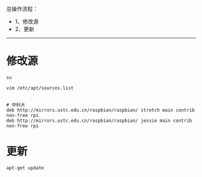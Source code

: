 <!--
 * @Descripttion: 
 * @version: 0.1
 * @Author: DK_Li
 * @Date: 2020-01-05 22:16:53
 * @LastEditors: DK_Li
 * @LastEditTime: 2020-03-13 23:02:30
 -->
总操作流程：
- 1、修改源
- 2、更新

***

# 修改源

```shell
su

vim /etc/apt/sources.list
```

```shell

# 中科大
deb http://mirrors.ustc.edu.cn/raspbian/raspbian/ stretch main contrib non-free rpi 
deb http://mirrors.ustc.edu.cn/raspbian/raspbian/ jessie main contrib non-free rpi  
```
# 更新

```
apt-get update
```
